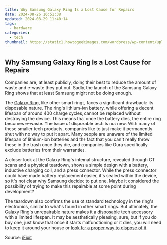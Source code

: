 ```yaml
---
title: Why Samsung Galaxy Ring Is a Lost Cause for Repairs
date: 2024-08-26 16:51:38
updated: 2024-08-29 11:40:14
tags:
  - hardware
categories:
  - tech
thumbnail: https://static1.howtogeekimages.com/wordpress/wp-content/uploads/2024/07/person-holding-the-samsung-galaxy-ring-showing-its-sensors-jpg.jpg
---
```


## Why Samsung Galaxy Ring Is a Lost Cause for Repairs

Companies are, at least publicly, doing their best to reduce the amount of waste and e-waste they put out. Sadly, the launch of the Samsung Galaxy Ring shows that at least Samsung might not be doing enough.

 The [Galaxy Ring](https://youtube-videos.techidaily.com/youtubes-erased-memories-how-to-revisit-them-online/), like other smart rings, faces a significant drawback: its disposable nature. The ring's lithium-ion battery, while offering a decent lifespan of around 400 charge cycles, cannot be replaced without destroying the device. This means that once the battery dies, the entire ring becomes e-waste. The issue of disposable tech is not new. With many of these smaller tech products, companies like to just make it permanently shut with no way to put it apart. Many people are unaware of the limited lifespan of lithium-ion batteries and the fact that you can't really throw these in the trash once they die, and companies like Oura specifically exclude batteries from their warranties.

 A closer look at the Galaxy Ring's internal structure, revealed through CT scans and a physical teardown, shows a simple design with a battery, inductive charging coil, and a press connector. While the press connector could have made battery replacement easier, it's sealed within the device, so it's not clear why Samsung decided to put one. Maybe it considered the possibility of trying to make this repairable at some point during development?

 The teardown also confirms the use of standard technology in the ring's electronics, similar to what's found in other smart rings. But ultimately, the Galaxy Ring's unrepairable nature makes it a disposable tech accessory with a limited lifespan. It may be aesthetically pleasing, sure, but if you do buy one, just know that once it starts malfunctioning or it dies, you will need to keep it around your house or [look for a proper way to dispose of it](https://sustainability.yale.edu/blog/how-sustainably-dispose-your-technological-waste).

 Source: [iFixit](https://www.ifixit.com/News/98423/samsungs-galaxy-ring-revealed)

<ins class="adsbygoogle"
     style="display:block"
     data-ad-format="autorelaxed"
     data-ad-client="ca-pub-7571918770474297"
     data-ad-slot="1223367746"></ins>



<ins class="adsbygoogle"
     style="display:block"
     data-ad-client="ca-pub-7571918770474297"
     data-ad-slot="8358498916"
     data-ad-format="auto"
     data-full-width-responsive="true"></ins>
